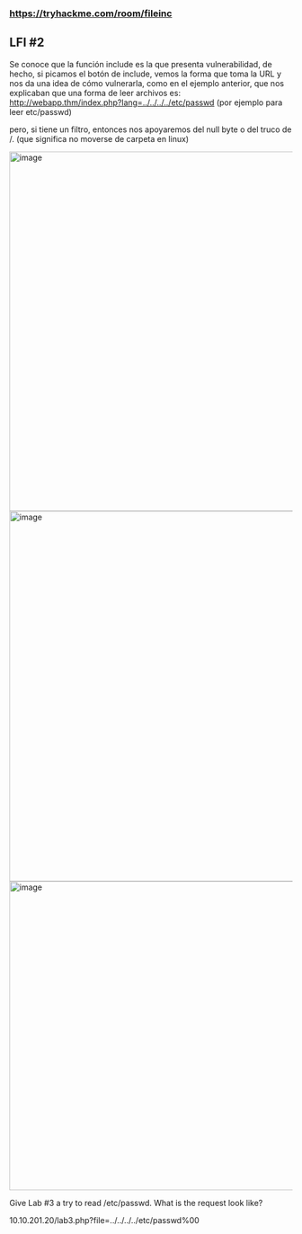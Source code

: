 
### https://tryhackme.com/room/fileinc

## LFI #2

Se conoce que la función include es la que presenta vulnerabilidad, de hecho, si picamos el botón de include, vemos la forma que toma la URL y nos da una idea de cómo vulnerarla, como en el ejemplo anterior, que nos explicaban que una forma de leer archivos es: http://webapp.thm/index.php?lang=../../../../etc/passwd
(por ejemplo para leer etc/passwd)

pero, si tiene un filtro, entonces nos apoyaremos del null byte o del truco de /. (que significa no moverse de carpeta en linux)

<img width="640" alt="image" src="https://user-images.githubusercontent.com/44788583/158029807-7617f771-30a7-48ad-a716-9f6b12971d7b.png">
<img width="659" alt="image" src="https://user-images.githubusercontent.com/44788583/158029823-e059a415-3d14-4fae-8b56-750cadf665f9.png">

<img width="550" alt="image" src="https://user-images.githubusercontent.com/44788583/158029641-e7b8f82d-7ae3-45a8-96cc-8901cbd42f02.png">

Give Lab #3 a try to read /etc/passwd. What is the request look like?

10.10.201.20/lab3.php?file=../../../../etc/passwd%00
